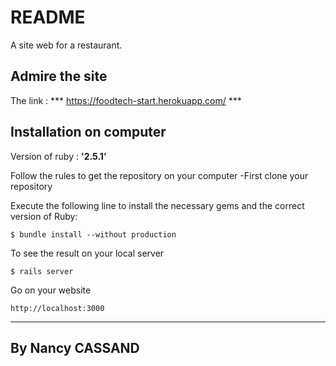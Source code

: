 # README
A site web for a restaurant.

## Admire the site
The link : *** https://foodtech-start.herokuapp.com/ ***


## Installation on computer

Version of ruby : **'2.5.1'**  
 
Follow the rules to get the repository on your computer
-First clone your repository

Execute the following line to install the necessary gems and the correct version of Ruby: 
```
$ bundle install --without production
```
To see the result on your local server
```
$ rails server
```
Go on your website
```
http://localhost:3000
```

--------------------------------------
By Nancy CASSAND   
--------------------------------------
